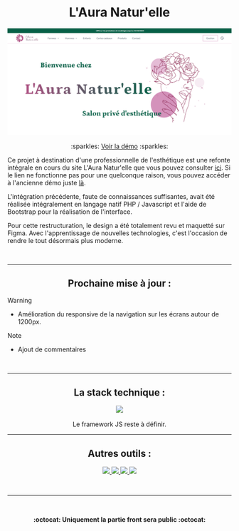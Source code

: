 <h1 align="center">L'Aura Natur'elle</h1>


<img src="/preview.png">

<p align="center"> :sparkles: <a href="https://laura-naturelle-demo.vercel.app">Voir la démo</a> :sparkles: </p>

Ce projet à destination d'une professionnelle de l'esthétique est une refonte intégrale en cours du site L'Aura Natur'elle que vous pouvez consulter [ici](https://laura-naturelle.000webhostapp.com/accueil). Si le lien ne fonctionne pas pour une quelconque raison, vous pouvez accéder à l'ancienne démo juste [là](https://xenophee.github.io/laura-naturelle--demo_old/).

L'intégration précédente, faute de connaissances suffisantes, avait été réalisée intégralement en langage natif PHP / Javascript et l'aide de Bootstrap pour la réalisation de l'interface.

Pour cette restructuration, le design a été totalement revu et maquetté sur Figma. Avec l'apprentissage de nouvelles technologies, c'est l'occasion de rendre le tout désormais plus moderne.

<br>
<hr>

<h2 align="center">Prochaine mise à jour :</h2>

> [!WARNING]
>- Amélioration du responsive de la navigation sur les écrans autour de 1200px.

> [!NOTE]
> - Ajout de commentaires

<br>
<hr>
<h2 align="center">La stack technique :</h2>
<p align="center">
  <a href="https://vitejs.dev" target="_blank" rel="noopener noreferrer">
    <img src="https://skillicons.dev/icons?i=tailwind,symfony,mysql">
  </a>
</p>

<p align="center">Le framework JS reste à définir.</p>

<hr>

<h2 align="center">Autres outils :</h2>
<p align="center">
<a href="https://vitejs.dev" target="_blank" rel="noopener noreferrer">
    <img src="https://img.shields.io/badge/npm-CB3837?style=for-the-badge&logo=npm&logoColor=white">
  </a>
<a href="https://vitejs.dev" target="_blank" rel="noopener noreferrer">
    <img src="https://img.shields.io/badge/Vite-B73BFE?style=for-the-badge&logo=vite&logoColor=FFD62E">
  </a>
<a href="https://vitejs.dev" target="_blank" rel="noopener noreferrer">
    <img src="https://img.shields.io/badge/prettier-1A2C34?style=for-the-badge&logo=prettier&logoColor=F7BA3E">
  </a>
  <a href="https://vitejs.dev" target="_blank" rel="noopener noreferrer">
    <img src="https://img.shields.io/badge/Vercel-000000?style=for-the-badge&logo=vercel&logoColor=white">
  </a>
</p>
<br>
<hr>

<br>
<p align="center"><strong>:octocat: Uniquement la partie front sera public :octocat:</strong></p>
